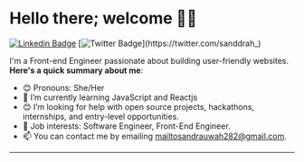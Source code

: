 # Hello there; welcome 👋🏾

 [![Linkedin Badge](https://img.shields.io/badge/-Sanddrah-blue?style=for-the-badge&logo=Linkedin&logoColor=white&link=https://www.linkedin.com/in/sandra-uwah-uloma/)](https://www.linkedin.com/in/sandra-uwah-uloma/) [![Twitter Badge](https://img.shields.io/badge/-@sanddrah-1ca0f1?style=for-the-badge&logo=twitter&logoColor=white&link=https://twitter.com/sanddrah_)](https://twitter.com/sanddrah_)

I'm a Front-end Engineer passionate about building user-friendly websites.
**Here's a quick summary about me**:

- 😊 Pronouns: She/Her
- 🌱 I’m currently learning JavaScript and Reactjs
- 😊 I’m looking for help with open source projects, hackathons, internships, and entry-level opportunities.
- 💼 Job interests: Software Engineer, Front-End Engineer.
- 📫 You can contact me by emailing mailtosandrauwah282@gmail.com.

---

